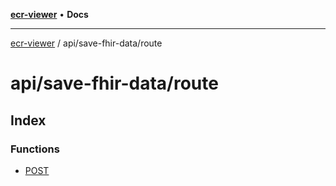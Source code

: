 [**ecr-viewer**](../../../README.md) • **Docs**

***

[ecr-viewer](../../../README.md) / api/save-fhir-data/route

# api/save-fhir-data/route

## Index

### Functions

- [POST](functions/POST.md)
